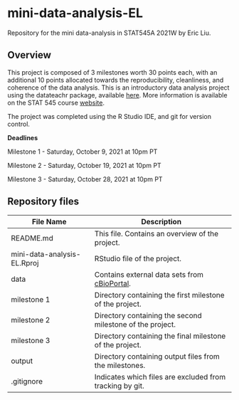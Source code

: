# mini-data-analysis-EL
Repository for the mini data-analysis in STAT545A 2021W by Eric Liu.

## Overview
This project is composed of 3 milestones worth 30 points each, with an additional 10 points allocated towards the reproducibility, cleanliness, and coherence of the data analysis. This is an introductory data analysis project using the datateachr package, available [here](https://github.com/UBC-MDS/datateachr). More information is available on the STAT 545 course [website](https://stat545.stat.ubc.ca/).

The project was completed using the R Studio IDE, and git for version control. 

**Deadlines**

Milestone 1 - Saturday, October 9, 2021 at 10pm PT

Milestone 2 - Saturday, October 19, 2021 at 10pm PT

Milestone 3 - Saturday, October 28, 2021 at 10pm PT

## Repository files

| File Name | Description |
| --- | --- |
| README.md | This file. Contains an overview of the project. |
| mini-data-analysis-EL.Rproj | RStudio file of the project. |
| data | Contains external data sets from [cBioPortal](https://www.cbioportal.org). |
| milestone 1 | Directory containing the first milestone of the project. |
| milestone 2 | Directory containing the second milestone of the project. |
| milestone 3 | Directory containing the final milestone of the project. |
| output | Directory containing output files from the milestones. |
| .gitignore | Indicates which files are excluded from tracking by git. |